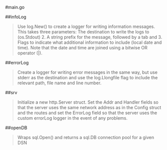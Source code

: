 #main.go

##infoLog
> Use log.New() to create a logger for writing information messages. This takes three parameters:
The destination to write the logs to (os.Stdout) 2. A string prefix for the message,
followed by a tab and 3. Flags to indicate what additional information to include (local date and time).
Note that the date and time are joined using a bitwise OR operator (|).

##errorLog
> Create a logger for writing error messages in the same way, but use stderr as the destination and use the 
log.Llongfile flag to include the relevant path, file name and line number.

##srv
> Initialize a new http.Server struct. Set the Addr and Handler fields so that 
the server uses the same network address as in the Config struct and the routes and set the ErrorLog field so that the server uses the custom errorLog logger in the event of any problems.

##openDB
> Wraps sql.Open() and returns a sql.DB connection pool for a given DSN